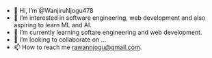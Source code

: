 - 👋 Hi, I’m @WanjiruNjogu478
- 👀 I’m interested in software engineering, web development and also aspiring to learn ML and AI.
- 🌱 I’m currently learning softare engineering and web development.
- 💞️ I’m looking to collaborate on ...
- 📫 How to reach me rawannjogu@gmail.com.


<!---
WanjiruNjogu478/WanjiruNjogu478 is a ✨ special ✨ repository because its `README.md` (this file) appears on your GitHub profile.
You can click the Preview link to take a look at your changes.
--->
